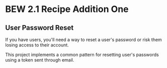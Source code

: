 # BEW 2.1 Recipe Addition One
## User Password Reset
If you have users, you'll need a way to reset a user's password or risk them losing access to their account.

This project implements a common pattern for resetting user's passwords using a token sent through email.

